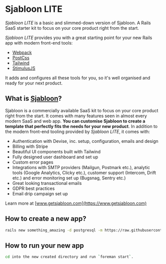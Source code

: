 # Sjabloon LITE

_Sjabloon LITE_ is a basic and slimmed-down version of Sjabloon. A Rails SaaS starter kit to focus on your core product right from the start.

_Sjabloon LITE_ provides you with a great starting point for your new Rails app with modern front-end tools:

- [Webpack](https://github.com/webpack/webpack)
- [PostCss](https://github.com/postcss/postcss)
- [Tailwind](https://github.com/tailwindcss/tailwindcss)
- [StimulusJS](https://github.com/stimulusjs/stimulus)

It adds and configures all these tools for you, so it's well organised and ready for your next product.

## What is [Sjabloon](https://www.getsjabloon.com)?
Sjabloon is a commercially available SaaS kit to focus on your core product right from the start. It comes with many features seen in almost every modern SaaS and web app.
**You can customise Sjabloon to create a template that perfectly fits the needs for your new product**. In addition to the modern front-end tooling provided by _Sjabloon LITE_, it comes with:

- Authentication with Devise, inc. setup, configuration, emails and design
- Billing with Stripe
- Beautiful UI components built with Tailwind
- Fully designed user dashboard and set up
- Custom error pages
- Integrations with SMTP providers (Mailgun, Postmark etc.), analytic tools (Google Analytics, Clicky etc.), customer support (Intercom, Drift etc.) and error monitoring set up (Bugsnag, Sentry etc.)
- Great looking transactional emails
- GDPR best practices
- Email drip campaign set up

Learn more at [www.getsjabloon.com](https://www.getsjabloon.com)

## How to create a new app?

```bash
rails new something_amazing -d postgresql -m https://raw.githubusercontent.com/eelcoj/sjabloon-lite/master/template.rb
```

## How to run your new app

```bash
cd into the new created directory and run `foreman start`.
```
